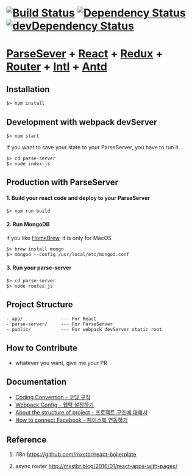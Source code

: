 # [![Build Status](https://secure.travis-ci.org/miconblog/parse-react-redux-router-intl.png?branch=master)](https://travis-ci.org/miconblog/parse-react-redux-router-intl) [![Dependency Status](https://david-dm.org/miconblog/parse-react-redux-router-intl.svg)](https://david-dm.org/miconblog/parse-react-redux-router-intl) [![devDependency Status](https://david-dm.org/miconblog/parse-react-redux-router-intl/dev-status.svg)](https://david-dm.org/miconblog/parse-react-redux-router-intl#info=devDependencies)

# [ParseSever][1] + [React][2] + [Redux][3] + [Router][4] + [Intl][5] + [Antd][6]

## Installation
    $> npm install
    
## Development with webpack devServer
    $> npm start
 
If you want to save your state to your ParseServer, you have to run it.

    $> cd parse-server
    $> node index.js
    
    
## Production with ParseServer
#### 1. Build your react code and deploy to your ParseServer    

    $> npm run build
    

#### 2. Run MongoDB
if you like [HomeBrew](http://brew.sh/), it is only for MacOS

    $> brew install mongo
    $> mongod --config /usr/local/etc/mongod.conf 


#### 3. Run your parse-server

    $> cd parse-server
    $> node routes.js 
    
    

## Project Structure

    - app/              --- For React
    - parse-server/     --- For ParseServer
    - public/           --- For webpack devServer static root


## How to Contribute
- whatever you want, give me your PR

## Documentation

- [Coding Convention - 코딩 규칙](https://github.com/miconblog/parse-react-redux-router-intl/blob/master/docs/quick-start.md)
- [Webpack Config - 웹팩 설정하기](https://github.com/miconblog/parse-react-redux-router-intl/blob/master/docs/webpack.md)
- [About the structure of project  - 프로젝트 구조에 대해서](https://github.com/miconblog/parse-react-redux-router-intl/blob/master/docs/project-structure.md)
- [How to connect Facebook - 페이스북 연동하기](https://github.com/miconblog/parse-react-redux-router-intl/blob/master/docs/how-to-connect-facebook.md)



## Reference

1. i18n 
https://github.com/mxstbr/react-boilerplate

2. async router
http://mxstbr.blog/2016/01/react-apps-with-pages/


[1]:[https://github.com/ParsePlatform/parse-server]
[2]:[https://github.com/facebook/react]
[3]:[http://redux.js.org/]
[4]:[https://github.com/ReactTraining/react-router]
[5]:[https://github.com/yahoo/react-intl]
[6]:[https://ant.design/docs/react/introduce]
